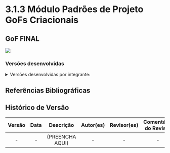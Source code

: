 # 3.1.3 Módulo Padrões de Projeto GoFs Criacionais

## GoF FINAL

<img src="(COLOCAR IMAGEM AQUI)"/>

### Versões desenvolvidas

<details>
<summary>Versões desenvolvidas por integrante:</summary>

<details>
<summary>Versão do Gustavo:</summary>

### Gustavo

A implementação foi desenvolvida com base no exemplo disponibilizado pela professora no Aprender3 e, também baseado no site refactoring guru, adaptando-o para os nossos componentes.  

### Modelagem

![Modelagem do Singleton - Autenticador](../../assets/GOFsCriacionais/Singleton/singleton_gustavo.drawio.png)

<center>

Autor: [Gustavo Feitosa Haubert](https://github.com/GustavoHaubert)

</center>

### Código

```python
from datetime import datetime, timedelta
from typing import Optional, List

class Sessao:
    def __init__(self, token: str, usuario: str, duracao_minutos: int = 30):
        self.token = token
        self.usuario = usuario
        self.createdAt = datetime.now()
        self.expiresAt = self.createdAt + timedelta(minutes=duracao_minutos)
        self.ativa = True

    def reiniciarSessao(self):
        self.createdAt = datetime.now()
        self.expiresAt = self.createdAt + timedelta(minutes=30)
        self.ativa = True

    def iniciarSessao(self):
        self.createdAt = datetime.now()
        self.expiresAt = self.createdAt + timedelta(minutes=30)
        self.ativa = True

    def is_valida(self) -> bool:
        return self.ativa and datetime.now() < self.expiresAt

    def encerrarSessao(self):
        self.ativa = False


# --- Singleton ---
class Autenticador:
    __instancia = None

    def __init__(self):
        if Autenticador.__instancia is not None:
            raise Exception("Esta classe é um singleton! Use get_instancia().")
        self.sessoesAtivas: List[Sessao] = []

    @staticmethod
    def get_instancia():
        if Autenticador.__instancia is None:
            Autenticador.__instancia = Autenticador()
        return Autenticador.__instancia

    def autenticarUsuario(self, login: str, senha: str) -> Optional[str]:
        if login == "admin" and senha == "123":
            token = f"TOKEN-{login}-{datetime.now().timestamp()}"
            nova_sessao = Sessao(token, login)
            self.sessoesAtivas.append(nova_sessao)
            return token
        return None

    def terminarSessao(self, login: str):
        for sessao in self.sessoesAtivas:
            if sessao.usuario == login:
                sessao.encerrarSessao()

    def getUsuarioLogado(self, login: str) -> Optional[str]:
        for sessao in self.sessoesAtivas:
            if sessao.usuario == login and sessao.is_valida():
                return login
        return None

    def validateToken(self, token: str) -> bool:
        for sessao in self.sessoesAtivas:
            if sessao.token == token and sessao.is_valida():
                return True
        return False

```

<center>

Autor: [Gustavo Feitosa Haubert](https://github.com/GustavoHaubert)

</center>

</details>

<details>
<summary>Versão do CICLANO:</summary>

<img src="(COLOCAR IMAGEM AQUI)"/>

</details>


</details>



## Referências Bibliográficas



## Histórico de Versão

| Versão | Data | Descrição | Autor(es) | Revisor(es) | Comentário do Revisor |
| :-: | :-: | :-: | :-: | :-: | :-: |
| - | - | (PREENCHA AQUI) | - | - | - |